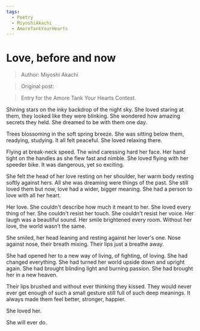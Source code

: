 ```yaml
---
tags:
  - Poetry
  - MiyoshiAkachi
  - AmoreTankYourHearts
---
```


# Love, before and now

> Author: Miyoshi Akachi

> Original post:

> Entry for the Amore Tank Your Hearts Contest.


Shining stars on the inky backdrop of the night sky.
   She loved staring at them, they looked like they were blinking.
   She wondered how amazing secrets they held.
   She dreamed to be with them one day.

Trees blossoming in the soft spring breeze.
   She was sitting below them, readying, studying.
   It all felt peaceful.
   She loved relaxing there.

Flying at break-neck speed.
   The wind caressing hard her face.
   Her hand tight on the handles as she flew fast and nimble.
   She loved flying with her speeder bike.
   It was dangerous, yet so exciting.

She felt the head of her love resting on her shoulder, her warm body resting softly against hers. All she was dreaming were things of the past. She still loved them but now, love had a wider, bigger meaning. She had a person to love with all her heart.

Her love.
   She couldn't describe how much it meant to her.
   She loved every thing of her.
   She couldn't resist her touch.
   She couldn't resist her voice.
   Her laugh was a beautiful sound.
   Her smile brightened every room.
   Without her love, the world wasn’t the same.

She smiled, her head leaning and resting against her lover's one. Nose against nose, their breath mixing. Their lips just a breathe away.

She had opened her to a new way of living, of fighting, of loving. She had changed everything. She had turned her world upside down and upright again. She had brought blinding light and burning passion. She had brought her in a new heaven.

Their lips brushed and without ever thinking they kissed. They would never ever get enough of such a small gesture still full of such deep meanings. It always made them feel better, stronger, happier.

She loved her.

She will ever do.